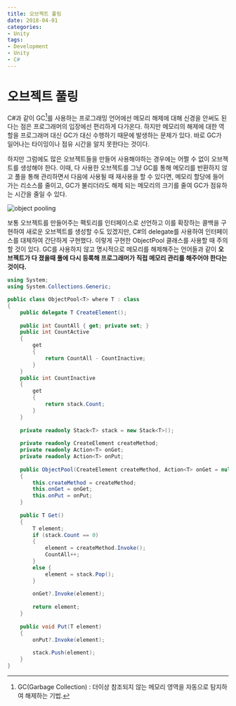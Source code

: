 ```yaml
---
title: 오브젝트 풀링
date: 2018-04-01
categories:
- Unity
tags:
- Development
- Unity
- C#
---
```


# 오브젝트 풀링

 C#과 같이 GC[^GC]를 사용하는 프로그래밍 언어에선 메모리 해제에 대해 신경을 안써도 된다는 점은 프로그래머의 입장에선 편리하게 다가온다. 하지만 메모리의 해제에 대한 역할을 프로그래머 대신 GC가 대신 수행하기 때문에 발생하는 문제가 있다. 바로 GC가 일어나는 타이밍이나 점유 시간을 알지 못한다는 것이다.

[^GC]: GC(Garbage Collection) : 더이상 참조되지 않는 메모리 영역을 자동으로 탐지하여 해제하는 기법.

 하지만 그럼에도 많은 오브젝트들을 만들어 사용해야하는 경우에는 어쩔 수 없이 오브젝트를 생성해야 한다. 이때, 다 사용한 오브젝트를 그냥 GC를 통해 메모리를 반환하지 않고 풀을 통해 관리하면서 다음에 사용될 때 재사용을 할 수 있다면, 메모리 할당에 들어가는 리소스를 줄이고, GC가 불리더라도 해제 되는 메모리의 크기를 줄여 GC가 점유하는 시간을 줄일 수 있다.

![object pooling](https://user-images.githubusercontent.com/18159012/38173328-950fd4b0-35f7-11e8-8ac0-f8a143f12887.png)

 보통 오브젝트를 만들어주는 팩토리를 인터페이스로 선언하고 이를 확장하는 콜백을 구현하여 새로운 오브젝트를 생성할 수도 있겠지만, C#의 delegate를 사용하여 인터페이스를 대체하여 간단하게 구현했다. 이렇게 구현한 ObjectPool 클래스를 사용할 때 주의할 것이 있다. GC를 사용하지 않고 명시적으로 메모리를 해제해주는 언어들과 같이 **오브젝트가 다 졌을때 풀에 다시 등록해 프로그래머가 직접 메모리 관리를 해주어야 한다는 것이다.**

```c#
using System;
using System.Collections.Generic;

public class ObjectPool<T> where T : class
{
    public delegate T CreateElement();
    
    public int CountAll { get; private set; }
    public int CountActive
    {
     	get
        {
            return CountAll - CountInactive;
        }
    }
    public int CountInactive
    {
        get
        {
            return stack.Count;
        }
    }
	
    private readonly Stack<T> stack = new Stack<T>();
    
	private readonly CreateElement createMethod;
	private readonly Action<T> onGet;
	private readonly Action<T> onPut;
	
	public ObjectPool(CreateElement createMethod, Action<T> onGet = null, Action<T> onPut = null)
    {
    	this.createMethod = createMethod;
    	this.onGet = onGet;
    	this.onPut = onPut;
    }
    
    public T Get()
    {
    	T element;
    	if (stack.Count == 0) 
        {
        	element = createMethod.Invoke();
            CountAll++;
        }
        else {
        	element = stack.Pop();
        }
        
        onGet?.Invoke(element);
        
        return element;
    }
    
    public void Put(T element)
    {
    	onPut?.Invoke(element);
    	
    	stack.Push(element);
    }
}
```

